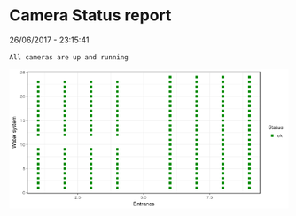 Camera Status report
================
26/06/2017 - 23:15:41

    All cameras are up and running

![](camreport_files/figure-markdown_github/unnamed-chunk-2-1.png)
